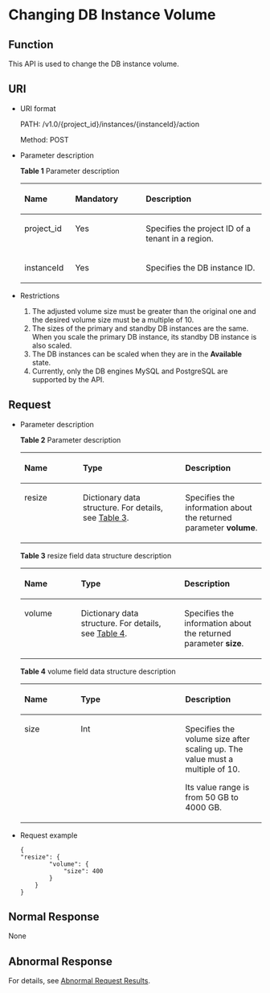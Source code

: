 # Changing DB Instance Volume<a name="en-us_topic_0056890049"></a>

## Function<a name="section39107512101854"></a>

This API is used to change the DB instance volume.

## URI<a name="section55218585101854"></a>

-   URI format

    PATH: /v1.0/\{project\_id\}/instances/\{instanceId\}/action

    Method: POST

-   Parameter description

    **Table  1**  Parameter description

    <a name="table36318895101854"></a>
    <table><thead align="left"><tr id="row51305511101854"><th class="cellrowborder" valign="top" width="21.07%" id="mcps1.2.4.1.1"><p id="p62105732101854"><a name="p62105732101854"></a><a name="p62105732101854"></a><strong id="b84235270691445_1"><a name="b84235270691445_1"></a><a name="b84235270691445_1"></a>Name</strong></p>
    </th>
    <th class="cellrowborder" valign="top" width="29.25%" id="mcps1.2.4.1.2"><p id="p64508414101854"><a name="p64508414101854"></a><a name="p64508414101854"></a><strong id="b842352706102346_1"><a name="b842352706102346_1"></a><a name="b842352706102346_1"></a>Mandatory</strong></p>
    </th>
    <th class="cellrowborder" valign="top" width="49.68%" id="mcps1.2.4.1.3"><p id="p57799036101854"><a name="p57799036101854"></a><a name="p57799036101854"></a><strong id="b842352706163417_1"><a name="b842352706163417_1"></a><a name="b842352706163417_1"></a>Description</strong></p>
    </th>
    </tr>
    </thead>
    <tbody><tr id="row51210343101854"><td class="cellrowborder" valign="top" width="21.07%" headers="mcps1.2.4.1.1 "><p id="p54397094101854"><a name="p54397094101854"></a><a name="p54397094101854"></a>project_id</p>
    </td>
    <td class="cellrowborder" valign="top" width="29.25%" headers="mcps1.2.4.1.2 "><p id="p44088482101854"><a name="p44088482101854"></a><a name="p44088482101854"></a>Yes</p>
    </td>
    <td class="cellrowborder" valign="top" width="49.68%" headers="mcps1.2.4.1.3 "><p id="p14397250101854"><a name="p14397250101854"></a><a name="p14397250101854"></a>Specifies the project ID of a tenant in a region.</p>
    </td>
    </tr>
    <tr id="row62466387101854"><td class="cellrowborder" valign="top" width="21.07%" headers="mcps1.2.4.1.1 "><p id="p26612581101854"><a name="p26612581101854"></a><a name="p26612581101854"></a>instanceId</p>
    </td>
    <td class="cellrowborder" valign="top" width="29.25%" headers="mcps1.2.4.1.2 "><p id="p8135439101854"><a name="p8135439101854"></a><a name="p8135439101854"></a>Yes</p>
    </td>
    <td class="cellrowborder" valign="top" width="49.68%" headers="mcps1.2.4.1.3 "><p id="p54990842101854"><a name="p54990842101854"></a><a name="p54990842101854"></a>Specifies the DB instance ID.</p>
    </td>
    </tr>
    </tbody>
    </table>


-   Restrictions
    1.  The adjusted volume size must be greater than the original one and the desired volume size must be a multiple of 10.
    2.  The sizes of the primary and standby DB instances are the same. When you scale the primary DB instance, its standby DB instance is also scaled.
    3.  The DB instances can be scaled when they are in the  **Available**  state.
    4.  Currently, only the DB engines MySQL and PostgreSQL are supported by the API.


## Request<a name="section30129545101854"></a>

-   Parameter description

    **Table  2**  Parameter description

    <a name="table44343763101854"></a>
    <table><thead align="left"><tr id="row32217258101854"><th class="cellrowborder" valign="top" width="24.242424242424242%" id="mcps1.2.4.1.1"><p id="p59461092101854"><a name="p59461092101854"></a><a name="p59461092101854"></a><strong id="b84235270691445_5"><a name="b84235270691445_5"></a><a name="b84235270691445_5"></a>Name</strong></p>
    </th>
    <th class="cellrowborder" valign="top" width="42.42424242424242%" id="mcps1.2.4.1.2"><p id="p51619167101854"><a name="p51619167101854"></a><a name="p51619167101854"></a><strong id="b842352706164541_1"><a name="b842352706164541_1"></a><a name="b842352706164541_1"></a>Type</strong></p>
    </th>
    <th class="cellrowborder" valign="top" width="33.33333333333333%" id="mcps1.2.4.1.3"><p id="p20403011101854"><a name="p20403011101854"></a><a name="p20403011101854"></a><strong id="b842352706163417_5"><a name="b842352706163417_5"></a><a name="b842352706163417_5"></a>Description</strong></p>
    </th>
    </tr>
    </thead>
    <tbody><tr id="row42031158101854"><td class="cellrowborder" valign="top" width="24.242424242424242%" headers="mcps1.2.4.1.1 "><p id="p49080675101854"><a name="p49080675101854"></a><a name="p49080675101854"></a>resize</p>
    </td>
    <td class="cellrowborder" valign="top" width="42.42424242424242%" headers="mcps1.2.4.1.2 "><p id="p16111728101854"><a name="p16111728101854"></a><a name="p16111728101854"></a>Dictionary data structure. For details, see <a href="#table46186408101854">Table 3</a>.</p>
    </td>
    <td class="cellrowborder" valign="top" width="33.33333333333333%" headers="mcps1.2.4.1.3 "><p id="p1398707101854"><a name="p1398707101854"></a><a name="p1398707101854"></a>Specifies the information about the returned parameter <strong id="b842352706113940_1"><a name="b842352706113940_1"></a><a name="b842352706113940_1"></a>volume</strong>.</p>
    </td>
    </tr>
    </tbody>
    </table>

    **Table  3**  resize field data structure description

    <a name="table46186408101854"></a>
    <table><thead align="left"><tr id="row5532136101854"><th class="cellrowborder" valign="top" width="23.47%" id="mcps1.2.4.1.1"><p id="p45449848101854"><a name="p45449848101854"></a><a name="p45449848101854"></a><strong id="b84235270691445_7"><a name="b84235270691445_7"></a><a name="b84235270691445_7"></a>Name</strong></p>
    </th>
    <th class="cellrowborder" valign="top" width="42.86%" id="mcps1.2.4.1.2"><p id="p57559081101854"><a name="p57559081101854"></a><a name="p57559081101854"></a><strong id="b842352706164541_3"><a name="b842352706164541_3"></a><a name="b842352706164541_3"></a>Type</strong></p>
    </th>
    <th class="cellrowborder" valign="top" width="33.67%" id="mcps1.2.4.1.3"><p id="p31773986101854"><a name="p31773986101854"></a><a name="p31773986101854"></a><strong id="b842352706163417_7"><a name="b842352706163417_7"></a><a name="b842352706163417_7"></a>Description</strong></p>
    </th>
    </tr>
    </thead>
    <tbody><tr id="row23556108101854"><td class="cellrowborder" valign="top" width="23.47%" headers="mcps1.2.4.1.1 "><p id="p28996623101854"><a name="p28996623101854"></a><a name="p28996623101854"></a>volume</p>
    </td>
    <td class="cellrowborder" valign="top" width="42.86%" headers="mcps1.2.4.1.2 "><p id="p67025106101854"><a name="p67025106101854"></a><a name="p67025106101854"></a>Dictionary data structure. For details, see <a href="#table20238213101854">Table 4</a>.</p>
    </td>
    <td class="cellrowborder" valign="top" width="33.67%" headers="mcps1.2.4.1.3 "><p id="p6049385101854"><a name="p6049385101854"></a><a name="p6049385101854"></a>Specifies the information about the returned parameter <strong id="b842352706113940_3"><a name="b842352706113940_3"></a><a name="b842352706113940_3"></a>size</strong>.</p>
    </td>
    </tr>
    </tbody>
    </table>

    **Table  4**  volume field data structure description

    <a name="table20238213101854"></a>
    <table><thead align="left"><tr id="row48003310101854"><th class="cellrowborder" valign="top" width="23.369999999999997%" id="mcps1.2.4.1.1"><p id="p63062868101854"><a name="p63062868101854"></a><a name="p63062868101854"></a><strong id="b84235270691445_9"><a name="b84235270691445_9"></a><a name="b84235270691445_9"></a>Name</strong></p>
    </th>
    <th class="cellrowborder" valign="top" width="43.3%" id="mcps1.2.4.1.2"><p id="p7818683101854"><a name="p7818683101854"></a><a name="p7818683101854"></a><strong id="b842352706164541_5"><a name="b842352706164541_5"></a><a name="b842352706164541_5"></a>Type</strong></p>
    </th>
    <th class="cellrowborder" valign="top" width="33.33%" id="mcps1.2.4.1.3"><p id="p29333578101854"><a name="p29333578101854"></a><a name="p29333578101854"></a><strong id="b842352706163417_9"><a name="b842352706163417_9"></a><a name="b842352706163417_9"></a>Description</strong></p>
    </th>
    </tr>
    </thead>
    <tbody><tr id="row27209642101854"><td class="cellrowborder" valign="top" width="23.369999999999997%" headers="mcps1.2.4.1.1 "><p id="p56497411101854"><a name="p56497411101854"></a><a name="p56497411101854"></a>size</p>
    </td>
    <td class="cellrowborder" valign="top" width="43.3%" headers="mcps1.2.4.1.2 "><p id="p12887548101854"><a name="p12887548101854"></a><a name="p12887548101854"></a>Int</p>
    </td>
    <td class="cellrowborder" valign="top" width="33.33%" headers="mcps1.2.4.1.3 "><p id="p37258429101854"><a name="p37258429101854"></a><a name="p37258429101854"></a>Specifies the volume size after scaling up. The value must a multiple of 10.</p>
    <p id="p66890408101854"><a name="p66890408101854"></a><a name="p66890408101854"></a>Its value range is from 50 GB to 4000 GB.</p>
    </td>
    </tr>
    </tbody>
    </table>


-   Request example

    ```
    {     
    "resize": { 
            "volume": { 
                "size": 400  
            } 
        } 
    }
    ```


## Normal Response<a name="section52450500101854"></a>

None

## Abnormal Response<a name="section60588987101854"></a>

For details, see  [Abnormal Request Results](abnormal-request-results.md).


